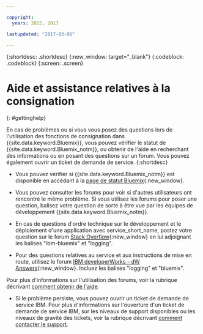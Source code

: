 ```yaml
---

copyright:
  years: 2015, 2017

lastupdated: "2017-03-06"

---
```



{:shortdesc: .shortdesc}
{:new_window: target="_blank"}
{:codeblock: .codeblock}
{:screen: .screen}


# Aide et assistance relatives à la consignation
{: #gettinghelp}

En cas de problèmes ou si vous vous posez des questions lors de l'utilisation des fonctions de consignation dans {{site.data.keyword.Bluemix}}, vous pouvez vérifier le statut de {{site.data.keyword.Bluemix_notm}}, ou obtenir de l'aide en recherchant des informations ou en posant des questions sur un forum. Vous pouvez également ouvrir un ticket de demande de service.
{:shortdesc}

* Vous pouvez vérifier si {{site.data.keyword.Bluemix_notm}} est disponible en accédant à la [page de statut Bluemix](https://developer.ibm.com/bluemix/support/#status){:new_window}.

* Vous pouvez consulter les forums pour voir si d'autres utilisateurs ont rencontré le même problème. Si vous utilisez les forums pour poser une question, balisez votre question de sorte à être vue par les équipes de développement {{site.data.keyword.Bluemix_notm}}.
<!--Insert the appropriate Stack Overflow tag for your service for <service_keyword> in URL and text below:  -->
  * En cas de questions d'ordre technique sur le développement et le déploiement d'une application avec service_short_name, postez votre question sur le forum [Stack Overflow](http://stackoverflow.com/search?q=logging+ibm-bluemix){:new_window} en lui adjoignant les balises "ibm-bluemix" et "logging".
<!--Insert the appropriate dW Answers tag for your service for <service_keyword> in URL below:  -->
  * Pour des questions relatives au service et aux instructions de mise en route, utilisez le forum [IBM developerWorks - dW Answers](https://developer.ibm.com/answers/topics/logging/?smartspace=bluemix){:new_window}. Incluez les balises "logging" et "bluemix".

Pour plus d'informations sur l'utilisation des forums, voir la rubrique décrivant [comment obtenir de l'aide](https://www.{DomainName}/docs/support/index.html#getting-help).

* Si le problème persiste, vous pouvez ouvrir un ticket de demande de service IBM. Pour plus d'informations sur l'ouverture d'un ticket de demande de service IBM, sur les niveaux de support disponibles ou les niveaux de gravité des tickets, voir la rubrique décrivant [comment contacter le support](https://www.{DomainName}/docs/support/index.html#contacting-support).


